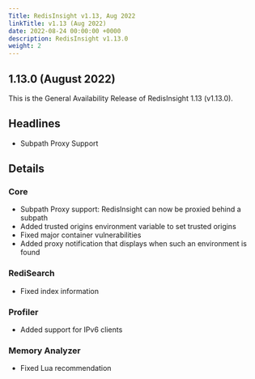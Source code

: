 ```yaml
---
Title: RedisInsight v1.13, Aug 2022
linkTitle: v1.13 (Aug 2022)
date: 2022-08-24 00:00:00 +0000
description: RedisInsight v1.13.0
weight: 2
---
```


## 1.13.0 (August 2022)

This is the General Availability Release of RedisInsight 1.13 (v1.13.0).


## Headlines
- Subpath Proxy Support

## Details

### Core
 - Subpath Proxy support: RedisInsight can now be proxied behind a subpath
- Added trusted origins environment variable to set trusted origins
- Fixed major container vulnerabilities
- Added proxy notification that displays when such an environment is found
### RediSearch
- Fixed index information
### Profiler
- Added support for IPv6 clients
### Memory Analyzer
- Fixed Lua recommendation


